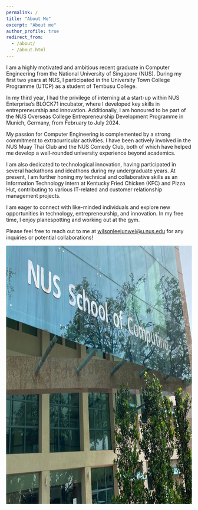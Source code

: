 ```yaml
---
permalink: /
title: "About Me"
excerpt: "About me"
author_profile: true
redirect_from: 
  - /about/
  - /about.html
---
```


I am a highly motivated and ambitious recent graduate in Computer Engineering from the National University of Singapore (NUS). During my first two years at NUS, I participated in the University Town College Programme (UTCP) as a student of Tembusu College.

In my third year, I had the privilege of interning at a start-up within NUS Enterprise’s BLOCK71 incubator, where I developed key skills in entrepreneurship and innovation. Additionally, I am honoured to be part of the NUS Overseas College Entrepreneurship Development Programme in Munich, Germany, from February to July 2024.

My passion for Computer Engineering is complemented by a strong commitment to extracurricular activities. I have been actively involved in the NUS Muay Thai Club and the NUS Comedy Club, both of which have helped me develop a well-rounded university experience beyond academics.

I am also dedicated to technological innovation, having participated in several hackathons and ideathons during my undergraduate years. At present, I am further honing my technical and collaborative skills as an Information Technology intern at Kentucky Fried Chicken (KFC) and Pizza Hut, contributing to various IT-related and customer relationship management projects.

I am eager to connect with like-minded individuals and explore new opportunities in technology, entrepreneurship, and innovation. In my free time, I enjoy planespotting and working out at the gym.

Please feel free to reach out to me at [wilsonleejunwei@u.nus.edu](mailto:wilsonleejunwei@u.nus.edu?subject=Invitation%20to%20Connect&body=Dear%20Wilson%2C%0A%0AI%20hope%20this%20email%20finds%20you%20well.%20My%20name%20is%20%5BYour%20Name%5D%2C%20and%20I%20am%20reaching%20out%20to%20extend%20an%20invitation%20to%20connect%20with%20you.%0A%0ALooking%20forward%20to%20the%20opportunity%20of%20connecting%20with%20you.%0A%0ABest%20Regards%2C%0A%5BYour%20Name%5D) for any inquiries or potential collaborations!

<img src="/images/Com.jpg" height="700px" width="750px">
